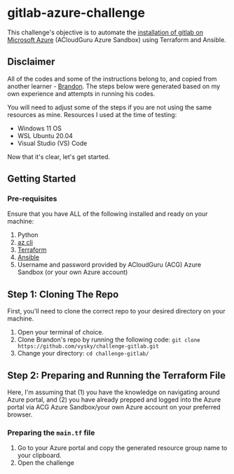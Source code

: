 # gitlab-azure-challenge

This challenge's objective is to automate the [installation of gitlab on Microsoft Azure](https://docs.gitlab.com/ee/install/azure/#deploy-and-configure-gitlab) (ACloudGuru Azure Sandbox) using Terraform and Ansible.

## Disclaimer

All of the codes and some of the instructions belong to, and copied from another learner - [Brandon](https://github.com/vysky).
The steps below were generated based on my own experience and attempts in running his codes.

You will need to adjust some of the steps if you are not using the same resources as mine.
Resources I used at the time of testing:
- Windows 11 OS
- WSL Ubuntu 20.04
- Visual Studio (VS) Code

Now that it's clear, let's get started.
## Getting Started
### Pre-requisites

Ensure that you have ALL of the following installed and ready on your machine:

1.  Python
2.  [az cli](https://docs.microsoft.com/cli/azure/install-azure-cli)
2.  [Terraform](https://learn.hashicorp.com/tutorials/terraform/install-cli)
3.  [Ansible](https://docs.ansible.com/ansible/latest/installation_guide/index.html)
4.  Username and password provided by ACloudGuru (ACG) Azure Sandbox (or your own Azure account)

## Step 1: Cloning The Repo

First, you'll need to clone the correct repo to your desired directory on your machine.
    
1. Open your terminal of choice.
2. Clone Brandon's repo by running the following code:
`git clone https://github.com/vysky/challenge-gitlab.git`
3. Change your directory:
`cd challenge-gitlab/`

## Step 2: Preparing and Running the Terraform File

Here, I'm assuming that (1) you have the knowledge on navigating around Azure portal, and (2) you have already prepped and logged into the Azure portal via ACG Azure Sandbox/your own Azure account on your preferred browser.

### Preparing the `main.tf` file
1. Go to your Azure portal and copy the generated resource group name to your clipboard.
2. Open the challenge